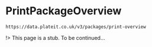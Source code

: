 # PrintPackageOverview

`https://data.plateit.co.uk/v3/packages/print-overview`

!> This page is a stub. To be continued...